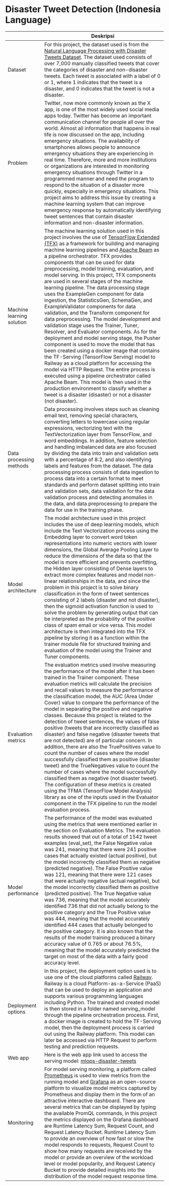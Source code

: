 # Disaster Tweet Detection (Indonesia Language) 

|                         | Deskripsi                                                                                                                                                                                                                                                                                                                                                                                                                                                                                                                                                                                                                                                                                                                                                                                                                                                                                                                                                                                                                                                                                                                                                                                                                                                                                                                                                                                                       |
| ----------------------- | --------------------------------------------------------------------------------------------------------------------------------------------------------------------------------------------------------------------------------------------------------------------------------------------------------------------------------------------------------------------------------------------------------------------------------------------------------------------------------------------------------------------------------------------------------------------------------------------------------------------------------------------------------------------------------------------------------------------------------------------------------------------------------------------------------------------------------------------------------------------------------------------------------------------------------------------------------------------------------------------------------------------------------------------------------------------------------------------------------------------------------------------------------------------------------------------------------------------------------------------------------------------------------------------------------------------------------------------------------------------------------------------------------------- |
| Dataset                 | For this project, the dataset used is from the [Natural Language Processing with Disaster Tweets Dataset]( https://www.kaggle.com/competitions/nlp-getting-started/data). The dataset used consists of over 7,000 manually classified tweets that cover the categories of disaster and non-disaster tweets. Each tweet is associated with a label of 0 or 1, where 1 indicates that the tweet is a disaster, and 0 indicates that the tweet is not a disaster.                                                                                                                                                                                                                                                                                                                                                                                                                                                                                                                                                                                                                                                                                                                                                                                                                                                   |
| Problem                 | Twitter, now more commonly known as the X app, is one of the most widely used social media apps today. Twitter has become an important communication channel for people all over the world. Almost all information that happens in real life is now discussed on the app, including emergency situations. The availability of smartphones allows people to announce emergency situations they are experiencing in real time. Therefore, more and more institutions or organizations are interested in monitoring emergency situations through Twitter in a programmed manner and need the program to respond to the situation of a disaster more quickly, especially in emergency situations. This project aims to address this issue by creating a machine learning system that can improve emergency response by automatically identifying tweet sentences that contain disaster information and non-disaster information.                                                                                                                                                                                                                                                                                                                                                                       |
| Machine learning solution | The machine learning solution used in this project involves the use of [TensorFlow Extended (TFX)](https://www.tensorflow.org/tfx) as a framework for building and managing machine learning pipelines and [Apache Beam](https://beam.apache.org/) as a pipeline orchestrator. TFX provides components that can be used for data preprocessing, model training, evaluation, and model serving. In this project, TFX components are used in several stages of the machine learning pipeline. The data processing stage uses the ExampleGen component for data ingestion, the StatisticsGen, SchemaGen, and ExampleValidator components for data validation, and the Transform component for data preprocessing. The model development and validation stage uses the Trainer, Tuner, Resolver, and Evaluator components. As for the deployment and model serving stage, the Pusher component is used to move the model that has been created using a docker image that contains the TF-Serving (TensorFlow Serving) model to Railway as a cloud platform for accessing the model via HTTP Request. The entire process is executed using a pipeline orchestrator called Apache Beam. This model is then used in the production environment to classify whether a tweet is a disaster (disaster) or not a disaster (not disaster). |
| Data processing methods       | Data processing involves steps such as cleaning email text, removing special characters, converting letters to lowercase using regular expressions, vectorizing text with the TextVectorization layer from TensorFlow, and word embeddings. In addition, feature selection and handling imbalanced data are also focused by dividing the data into train and validation sets with a percentage of 8:2, and also identifying labels and features from the dataset. The data processing process consists of data ingestion to process data into a certain format to meet standards and perform dataset splitting into train and validation sets, data validation for the data validation process and detecting anomalies in the data, and data preprocessing to prepare the data for use in the training phase.                                                                                                                                                                                                                                                                                                                                                                                                                                                                                                                  |
| Model architecture        | The model architecture used in this project includes the use of deep learning models, which include the Text Vectorization process using the Embedding layer to convert word token representations into numeric vectors with lower dimensions, the Global Average Pooling Layer to reduce the dimensions of the data so that the model is more efficient and prevents overfitting, the Hidden layer consisting of Dense layers to extract more complex features and model non-linear relationships in the data, and since the problem in this project is to solve binary classification in the form of tweet sentences consisting of 2 labels (disaster and not disaster), then the sigmoid activation function is used to solve the problem by generating output that can be interpreted as the probability of the positive class of spam email or vice versa. This model architecture is then integrated into the TFX pipeline by storing it as a function within the trainer module file for structured training and evaluation of the model using the Trainer and Tuner components.                                                                                                                                                                                                                                                              |
| Evaluation metrics         | The evaluation metrics used involve measuring the performance of the model after it has been trained in the Trainer component. These evaluation metrics will calculate the precision and recall values to measure the performance of the classification model, the AUC (Area Under Cover) value to compare the performance of the model in separating the positive and negative classes. Because this project is related to the detection of tweet sentences, the values of false positive (tweets that are incorrectly classified as disaster) and false negative (disaster tweets that are not detected) are of particular concern. In addition, there are also the TruePositives value to count the number of cases where the model successfully classified them as positive (disaster tweet) and the TrueNegatives value to count the number of cases where the model successfully classified them as negative (not disaster tweet). The configuration of these metrics is created using the TFMA (TensorFlow Model Analysis) library as one of the inputs used in the Evaluator component in the TFX pipeline to run the model evaluation process.                                                                                                                                                                                                                                                                                                   |
| Model performance          | The performance of the model was evaluated using the metrics that were mentioned earlier in the section on Evaluation Metrics. The evaluation results showed that out of a total of 1542 tweet examples (eval_set), the False Negative value was 241, meaning that there were 241 positive cases that actually existed (actual positive), but the model incorrectly classified them as negative (predicted negative). The False Positive value was 121, meaning that there were 121 cases that were actually negative (actual negative), but the model incorrectly classified them as positive (predicted positive). The True Negative value was 736, meaning that the model accurately identified 736 that did not actually belong to the positive category and the True Positive value was 444, meaning that the model accurately identified 444 cases that actually belonged to the positive category. It is also known that the results of the model training produced a binary accuracy value of 0.765 or about 76.5%, meaning that the model accurately predicted the target on most of the data with a fairly good accuracy level.                                                                                                                                                                                                                                                                                              |
| Deployment options         | In this project, the deployment option used is to use one of the cloud platforms called [Railway](https://railway.app/). Railway is a cloud Platform-as-a-Service (PaaS) that can be used to deploy an application and supports various programming languages ​​including Python. The trained and created model is then stored in a folder named serving_model through the pipeline orchestration process. First, a docker image is created to hold the TF-Serving model, then the deployment process is carried out using the Railway platform. This model can later be accessed via HTTP Request to perform testing and prediction requests.                                                                                                                                                                                                                                                                                                                                                                                                                                                                                                                                                                                                                                                                                         |
| Web app                 | Here is the web app link used to access the serving model: [mlops-disaster-tweets](https://mlops-disaster-tweets-production.up.railway.app/v1/models/tweets-model/metadata)                                                                                                                                                                                                                                                                                                                                                                                                                                                                                                                                                                                                                                                                                                                                                                                                                                                                                                                                                                                                                                                                                                                                                                                                                    |
| Monitoring              | For model serving monitoring, a platform called [Prometheus](https://prometheus.io/) is used to view metrics from the running model and [Grafana](https://grafana.com/) as an open-source platform to visualize model metrics captured by Prometheus and display them in the form of an attractive interactive dashboard. There are several metrics that can be displayed by typing the available PromQL commands, in this project the metrics displayed on the Grafana dashboard are Runtime Latency Sum, Request Count, and Request Latency Bucket. Runtime Latency Sum to provide an overview of how fast or slow the model responds to requests, Request Count to show how many requests are received by the model or provide an overview of the workload level or model popularity, and Request Latency Bucket to provide detailed insights into the distribution of the model request response time.                                                                                                                                                                                                                                                                                                                                                                                                          |
